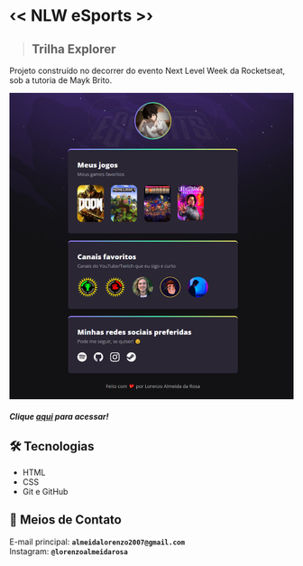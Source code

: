 # ‹< NLW eSports >›

> ## Trilha Explorer

Projeto construído no decorrer do evento Next Level Week da Rocketseat, sob a tutoria de Mayk Brito.

![preview](./.github/preview.png)

##### Clique [aqui](https://speectree.github.io/nlw-esports-explorer/) para acessar!

## 🛠 Tecnologias

- HTML
- CSS
- Git e GitHub

## 📧 Meios de Contato

E-mail principal: **`almeidalorenzo2007@gmail.com`**  
Instagram: **`@lorenzoalmeidarosa`**